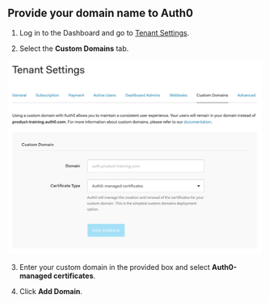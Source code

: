 ## Provide your domain name to Auth0

1. Log in to the Dashboard and go to [Tenant Settings](${manage_url}/#/tenant). 

2. Select the **Custom Domains** tab.

  ![](/media/articles/custom-domains/custom-domains.png)

3. Enter your custom domain in the provided box and select **Auth0-managed certificates**. 

4. Click **Add Domain**.
